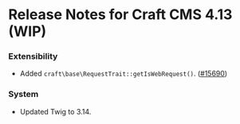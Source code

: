 # Release Notes for Craft CMS 4.13 (WIP)

### Extensibility
- Added `craft\base\RequestTrait::getIsWebRequest()`. ([#15690](https://github.com/craftcms/cms/pull/15690))

### System
- Updated Twig to 3.14.
